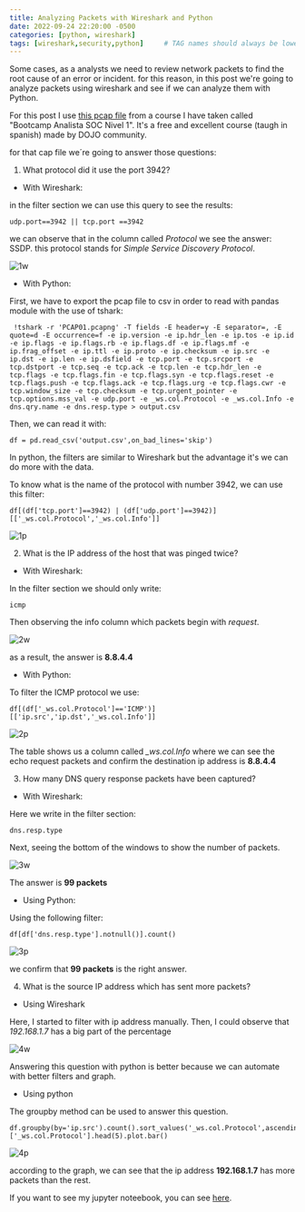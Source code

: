```yaml
---
title: Analyzing Packets with Wireshark and Python
date: 2022-09-24 22:20:00 -0500
categories: [python, wireshark]
tags: [wireshark,security,python]     # TAG names should always be lowercase
---
```


Some cases, as a analysts we need to review network packets to find the root cause of an error or incident. for this reason, in this post we're going to analyze packets using wireshark and see if we can analyze them with Python.

For this post I use [this pcap file](https://github.com/WOSECPA/AnalistaSOC2022/blob/main/Modulo%204/Taller%20de%20Wireshark/PCAP01.pcapng) from a course I have taken called "Bootcamp Analista SOC Nivel 1". It's a free and excellent course (taugh in spanish) made by DOJO community.

for that cap file we´re going to answer those questions:

1. What protocol did it use the port 3942?

* With Wireshark:

in the filter section we can use this query to see the results:
```
udp.port==3942 || tcp.port ==3942
```

we can observe that in the column called *Protocol* we see the answer: SSDP. this protocol stands for *Simple Service Discovery Protocol*.

![1w](https://i.imgur.com/dTP1b3b.png)

* With Python:


First, we have to export the pcap file to csv in order to read with pandas module with the use of tshark:

```
 !tshark -r 'PCAP01.pcapng' -T fields -E header=y -E separator=, -E quote=d -E occurrence=f -e ip.version -e ip.hdr_len -e ip.tos -e ip.id -e ip.flags -e ip.flags.rb -e ip.flags.df -e ip.flags.mf -e ip.frag_offset -e ip.ttl -e ip.proto -e ip.checksum -e ip.src -e ip.dst -e ip.len -e ip.dsfield -e tcp.port -e tcp.srcport -e tcp.dstport -e tcp.seq -e tcp.ack -e tcp.len -e tcp.hdr_len -e tcp.flags -e tcp.flags.fin -e tcp.flags.syn -e tcp.flags.reset -e tcp.flags.push -e tcp.flags.ack -e tcp.flags.urg -e tcp.flags.cwr -e tcp.window_size -e tcp.checksum -e tcp.urgent_pointer -e tcp.options.mss_val -e udp.port -e _ws.col.Protocol -e _ws.col.Info -e dns.qry.name -e dns.resp.type > output.csv
```

Then, we can read it with:

```
df = pd.read_csv('output.csv',on_bad_lines='skip')
```

In python, the filters are similar to Wireshark but the advantage it's we can do more with the data.

To know what is the name of the protocol with number 3942, we can use this filter:

```
df[(df['tcp.port']==3942) | (df['udp.port']==3942)][['_ws.col.Protocol','_ws.col.Info']]
```

![1p](https://i.imgur.com/FIjzhDj.png)

2. What is the IP address of the host that was pinged twice?

* With Wireshark:

In the filter section we should only write:

```
icmp
```
Then observing the info column which packets begin with *request*.

![2w](https://i.imgur.com/etGnkw9.png)

as a result, the answer is **8.8.4.4**

* With Python:

To filter the ICMP protocol we use:

```
df[(df['_ws.col.Protocol']=='ICMP')][['ip.src','ip.dst','_ws.col.Info']]
```

![2p](https://i.imgur.com/LSwvNYp.png)

The table shows us a column called *_ws.col.Info* where we can see the echo request packets and confirm the destination ip address is **8.8.4.4**

3. How many DNS query response packets have been captured?

* With Wireshark:

Here we write in the filter section:

```
dns.resp.type
```

Next, seeing the bottom of the windows to show the number of packets.

![3w](https://i.imgur.com/bDDlZMk.png)

The answer is **99 packets**

* Using Python:

Using the following filter:

```
df[df['dns.resp.type'].notnull()].count()
```
![3p](https://i.imgur.com/IiNuBaH.png)

we confirm that **99 packets** is the right answer.

4. What is the source IP address which has sent more packets?

* Using Wireshark

Here, I started to filter with ip address manually. Then, I could observe that *192.168.1.7* has a big part of the percentage

![4w](https://i.imgur.com/Cmd69bo.png)

Answering this question with python is better because we can automate with better filters and graph.

* Using python

The groupby method can be used to answer this question.

```
df.groupby(by='ip.src').count().sort_values('_ws.col.Protocol',ascending=False)['_ws.col.Protocol'].head(5).plot.bar()
```

![4p](https://i.imgur.com/YQf8Y7M.png)

according to the graph, we can see that the ip address **192.168.1.7** has more packets than the rest.

If you want to see my jupyter noteebook, you can see [here](https://github.com/jean0828/Analying-packets-with-Python/blob/main/Analyzing_pcap_files_with_python.ipynb).